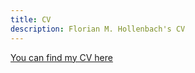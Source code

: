 ```yaml
---
title: CV
description: Florian M. Hollenbach's CV
---
```



[You can find my CV here](../papers/HOLLENBACH-2018-CV.pdf)


